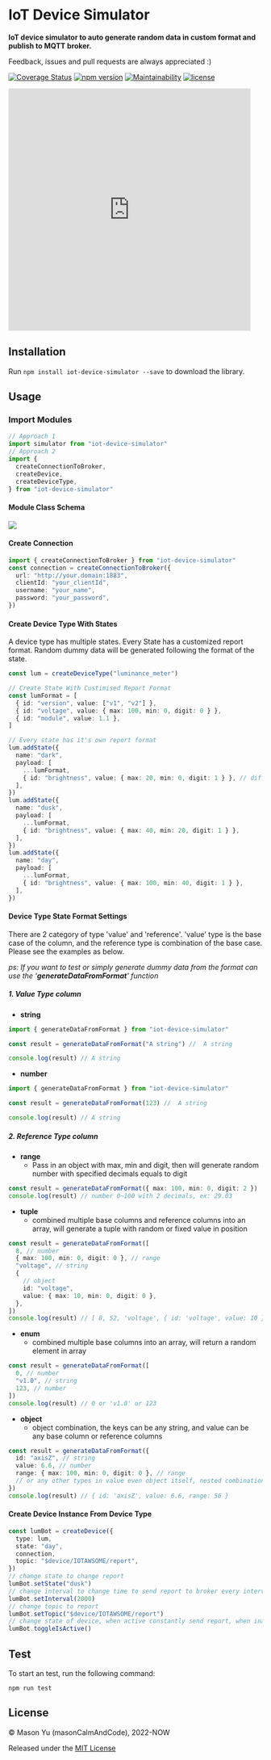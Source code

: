 # IoT Device Simulator

**IoT device simulator to auto generate random data in custom format and publish to MQTT broker.**

Feedback, issues and pull requests are always appreciated :)

[![Coverage Status](https://coveralls.io/repos/github/masonCalmAndCode/iot-device-simulator/badge.svg?branch=master&service=github)](https://github.com/masonCalmAndCode/iot-device-simulator)
[![npm version](https://badge.fury.io/js/typeorm-cursor-pagination.svg)](https://github.com/masonCalmAndCode/iot-device-simulator)
[![Maintainability](https://api.codeclimate.com/v1/badges/9ad73ee4890101f8ac38/maintainability)](https://github.com/masonCalmAndCode/iot-device-simulator)
[![license](https://img.shields.io/github/license/masonCalmAndCode/iot-device-simulator)](https://github.com/masonCalmAndCode/iot-device-simulator)

<iframe src="https://giphy.com/embed/n6mEMqAuYOQ8l8qcEE" width="480" height="480" frameBorder="0" class="giphy-embed" allowFullScreen></iframe><p><a href="https://giphy.com/gifs/n6mEMqAuYOQ8l8qcEE"></a></p>

## Installation

Run `npm install iot-device-simulator --save` to download the library.

## Usage

### Import Modules

```typescript
// Approach 1
import simulator from "iot-device-simulator"
// Approach 2
import {
  createConnectionToBroker,
  createDevice,
  createDeviceType,
} from "iot-device-simulator"
```

#### **Module Class Schema**

![](uml.png)

#### **Create Connection**

```typescript
import { createConnectionToBroker } from "iot-device-simulator"
const connection = createConnectionToBroker({
  url: "http://your.domain:1883",
  clientId: "your_clientId",
  username: "your_name",
  password: "your_password",
})
```

#### **Create Device Type With States**

A device type has multiple states. Every State has a customized report format.
Random dummy data will be generated following the format of the state.

```typescript
const lum = createDeviceType("luminance_meter")

// Create State With Custimised Report Format
const lumFormat = [
  { id: "version", value: ["v1", "v2"] },
  { id: "voltage", value: { max: 100, min: 0, digit: 0 } },
  { id: "module", value: 1.1 },
]

// Every state has it's own report format
lum.addState({
  name: "dark",
  payload: [
    ...lumFormat,
    { id: "brightness", value: { max: 20, min: 0, digit: 1 } }, // different states may return different lum
  ],
})
lum.addState({
  name: "dusk",
  payload: [
    ...lumFormat,
    { id: "brightness", value: { max: 40, min: 20, digit: 1 } },
  ],
})
lum.addState({
  name: "day",
  payload: [
    ...lumFormat,
    { id: "brightness", value: { max: 100, min: 40, digit: 1 } },
  ],
})
```

#### **Device Type State Format Settings**

There are 2 category of type 'value' and 'reference'. 'value' type is the base case of the column, and the reference type is combination of the base case. Please see the examples as below.

_ps: If you want to test or simply generate dummy data from the format can use the '**generateDataFromFormat**' function_

##### **1. Value Type column**

- **string**

```typescript
import { generateDataFromFormat } from "iot-device-simulator"

const result = generateDataFromFormat("A string") //  A string

console.log(result) // A string
```

- **number**

```typescript
import { generateDataFromFormat } from "iot-device-simulator"

const result = generateDataFromFormat(123) //  A string

console.log(result) // A string
```

##### **2. Reference Type column**

- **range**
  - Pass in an object with max, min and digit, then will generate random number with specified decimals equals to digit

```typescript
const result = generateDataFromFormat({ max: 100, min: 0, digit: 2 })
console.log(result) // number 0~100 with 2 decimals, ex: 29.03
```

- **tuple**
  - combined multiple base columns and reference columns into an array, will generate a tuple with random or fixed value in position

```typescript
const result = generateDataFromFormat([
  8, // number
  { max: 100, min: 0, digit: 0 }, // range
  "voltage", // string
  {
    // object
    id: "voltage",
    value: { max: 10, min: 0, digit: 0 },
  },
])
console.log(result) // [ 8, 52, 'voltage', { id: 'voltage', value: 10 } ]
```

- **enum**
  - combined multiple base columns into an array, will return a random element in array

```typescript
const result = generateDataFromFormat([
  0, // number
  "v1.0", // string
  123, // number
])
console.log(result) // 0 or 'v1.0' or 123
```

- **object**
  - object combination, the keys can be any string, and value can be any base column or reference columns

```typescript
const result = generateDataFromFormat({
  id: "axisZ", // string
  value: 6.6, // number
  range: { max: 100, min: 0, digit: 0 }, // range
  // or any other types in value even object itself, nested combination is allowed
})
console.log(result) // { id: 'axisZ', value: 6.6, range: 56 }
```

#### **Create Device Instance From Device Type**

```typescript
const lumBot = createDevice({
  type: lum,
  state: "day",
  connection,
  topic: "$device/IOTAWSOME/report",
})
// change state to change report
lumBot.setState("dusk")
// change interval to change time to send report to broker every interval seconds
lumBot.setInterval(2000)
// change topic to report
lumBot.setTopic("$device/IOTAWSOME/report")
// change state of device, when active constantly send report, when inactive stop to report
lumBot.toggleIsActive()
```

## Test

To start an test, run the following command:

`npm run test`

## License

© Mason Yu (masonCalmAndCode), 2022-NOW

Released under the [MIT License](https://github.com/masonCalmAndCode/iot-device-simulator/blob/main/LICENSE)
